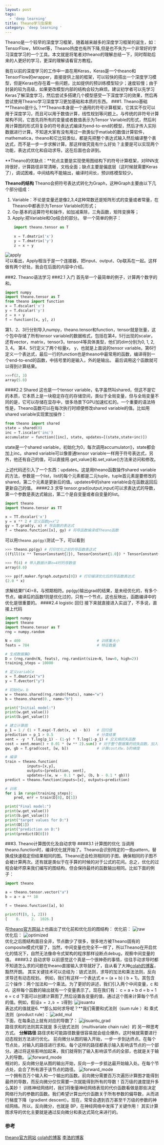```yaml
---
layout: post
tags:
  - 'deep learning'
title: Theano学习及探索
category: 'deep learning '
---
```

Theano是一个较早的深度学习框架，随着越来越多的深度学习框架的诞生，如：TensorFlow，MXnet等，Theano热度也有所下降,但是也不失为一个非常好的学习深度学习的一个工具。本文就是将笔者对theano的理解总结一下，同时帮助后来的人更好的学习，更深的理解请看官方教程。

我在以前的深度学习的工作中一直在用Keras，Keras是一个theano和TensorFlow的wrapper，直接提供上层的框架，可以较快的搭出一个深度学习模型，但是Keras也存在着一些问题，比如提供的预训练模型较少；速度较慢；由于封装的较为高级，如果更改模型内部的结构会较为麻烦。建议初学者可以先学习Keras了解深度学习，然后尝试多搭建几个模型感受一下深度学习的效果，然后再尝试使用Theano学习深度学习更加基础和本质的东西。
###1. Theano基础
**Theano是什么？**Theano本身是一个通用的符号计算框架，它其实不仅可以用于深度学习，而且可以用于数值计算，线性规划等问题上。与传统的非符号计算架构不同，它首先将所有的变量或者数值表示为Tensor Variable的形式，然后利用计算图的形式将复杂的符号表达式编译为end-to-end的模型，然后才传入实际数据进行计算。不知道大家有没有用过一款类似于matlab的数值计算软件，mathematica，theano和它比较类似，都是先把整个表达式输入然后编译整个表达式，而不是一步一步求解计算。那这样做究竟有什么好处？主要是可以实现两个功能，表达式优化和自动求导。这在后面也会讲到。

**Theano的优缺点：**优点主要是实现使用图结构下的符号计算框架，对RNN支持很好，计算路径非常清晰，文档全面；缺点主要是偏底层（这时候就需要Keras了），调试困难，中间结构不能输出，编译时间长，预训练模型较少。

**Theano的结构**
Theano会把符号表达式转化为Graph，这种Graph主要由以下几个部分组成：
1. Variable：不论是变量还是像2,3,4这种常数还是矩阵形式的变量或者常量，在Theano中都表示为Tensor Variable的形式；
2. Op:基本的运算符号和操作，如加减乘除，三角函数，矩阵变换等；
3. Apply:把Variable和Op结合的部分。
举一个简单的例子：
```python
    import theano.tensor as T
    
    x = T.dmatrix('x')
    y = T.dmatrix('y')
    z = x + y
```
    
![apply](pic/apply.png "apply")<br>
可以看出，Apply相当于是一个连接器，把input、output、Op联系在一起。这样做有两个好处，我会在后面的内容中介绍。

###2. Theano语法学习
###2.1 入门
首先举一个最简单的例子，计算两个数字的和。
```python
import numpy
import theano.tensor as T
from theano import function
x = T.dscalar('x')
y = T.dscalar('y')
z = x + y
f = function([x, y], z)
```
第1、2、3行分别导入numpy，theano.tensor和function，tensor就是张量，这个包中存储了所有tensor variable的数据格式，包括在第4，5行出现的scalar，还有vector，matrix，tensor3，tensor4等具体类型，他们的dim分别为0, 1, 2, 3, 4。
第4、5行定义了两个标量x， y，也就是上面说的tensor variable。第6行定义一个表达式，最后一行的function也是theano中最常用的函数，编译得到一个end-to-end的函数，中括号里的是输入，外的是输出。
最后调用这个函数就可以得到计算结果。
```python
>>>f(2, 3)
array(5.0)
```
####2.2 Shared
这也是一个tensor variable，名字虽然叫shared，但这不是它的本质，它本质上是一块稳定存在的存储空间，类似于全局变量，但与全局变量不同的是，它可以存储在显存中，很多场景下GPU加速杠杠的。一个重要的语法特性是，Theano函数可以在每次执行时顺便修改shared variable的值。比如用shared variable实现累加操作：
```python
from theano import shared
state = shared(0)
inc = T.iscalar('inc')
accumulator = function([inc], state, updates=[(state,state+inc)])
```
state是一个shared variable，初始化为0，每次调用accumulator()，state都会加上inc。shared variable可以像普通tensor variable一样用于符号表达式，另外，他还有自己的值，可以直接用.get_value()和.set_value()方法来访问和修改。

上述代码还引入了一个东西：updates。这是用theano函数操作shared variable的方法，参数是一个list，list的每个元素都是二元tuple，tuple首元素是要修改的shared，第二个元素是更新后的值。updates中的share variable会在函数返回后更新自己的值。
####2.3 求导
tensor.grad(output,input)可以求表达式的导数，第一个参数是表达式输出，第二个是自变量或者自变量的list。
```python
import theano
import theano.tensor as TT

x = TT.dscalar('x')
y = x ** 2 # 定义函数y=x^2
gy = T.grad(y, x) # 导函数的表达式
f = theano.function([x], gy) # 将导函数编译成Theano函数
```
可以用`theano.pp(gy)`测试一下，可以看到
```python
>>> theano.pp(gy) # 打印优化之前的导函数表达式
((fill((x ** TensorConstant{2}), TensorConstant{1.0}) * TensorConstant{2}) * (x ** (TensorConstant{2} - TensorConstant{1})))

>>> f(4) # 带入数据计算x=4时的导数值
array(8.0)

>>> pp(f.maker.fgraph.outputs[0]) # 打印编译优化后的导函数表达式
(2.0 * x)
```
求解结果f'(4)=8，与预期相符。pp(gy)输出grad的结果，是未经优化的，有多个节点，编译后的函数f则是优化过的，只有一个节点，这也反映出，函数编译中的优化是很重要的。
####2.4 logistic 回归
接下来就直接进入实战了，不多说，直接上代码
```python
import numpy
import theano
import theano.tensor as T
rng = numpy.random

N = 400                                   # 训练集大小
feats = 784                               # 特征数量

# 生成数据集D
D = (rng.randn(N, feats), rng.randint(size=N, low=0, high=2))
training_steps = 10000

# 定义variable
x = T.dmatrix("x")
y = T.dvector("y")

# 初始化w，b
w = theano.shared(rng.randn(feats), name="w")
b = theano.shared(0., name="b")

print("Initial model:")
print(w.get_value())
print(b.get_value())

# 建立计算图
p_1 = 1 / (1 + T.exp(-T.dot(x, w) - b))   # 回归值
prediction = p_1 > 0.5                    # 分类结果
xent = -y * T.log(p_1) - (1-y) * T.log(1-p_1) # 交叉熵损失函数
cost = xent.mean() + 0.01 * (w ** 2).sum() # 对于整个数据集的损失函数，加入了L2正则项
gw, gb = T.grad(cost, [w, b])             # 计算cost对w，b的梯度

# 编译
train = theano.function(
          inputs=[x,y],
          outputs=[prediction, xent],
          updates=((w, w - 0.1 * gw), (b, b - 0.1 * gb)))
predict = theano.function(inputs=[x], outputs=prediction)

# 训练
for i in range(training_steps):
    pred, err = train(D[0], D[1])

print("Final model:")
print(w.get_value())
print(b.get_value())
print("target values for D:")
print(D[1])
print("prediction on D:")
print(predict(D[0]))
```
###3. Theano计算图优化及自动求导
####3.1 计算图的优化
当调用theano.function时，编译优化就开始了。Theano会识别特定的一些pattern，替换成快速稳定但结果相同的图。Theano还会检测相同的子图，确保相同的子图不会被计算两次。还有就是类似于在手算的时候的对于公式的花间。总之，优化的过程会破坏原来我们编写的图结构，但会保持最终的函数输出相同。比如下面的例子：
```python
import theano

a = theano.tensor.vector("a")
b = a + a ** 10

f = theano.function([a], b)

print(f([0, 1, 2]))
[    0.     2.  1026.]
```
在[theano官方网站](http://deeplearning.net/software/theano/tutorial/ "theano官方网站")上也画出了优化前和优化后的图结构：
优化前：
![raw](pic/theano_raw.png "raw")<br>
优化后：
![optimized](pic/theano_optimized.png "optimized")<br>
优化之后图结构面目全非，节点数少了很多，很多地方被Theano固有的composite模式代替了，当然，中间变量也完全不一样了，所以Theano在开启优化的情况下，自然无法像命令式架构的程序那样设断点debug，观察中间变量的值。
####3.2 自动求导
以前感觉这个真是一个很神奇的事情，往往手动求导时都不知道怎么求的问题在theano直接输入求导就好了，自从看了大神[colah的博客](http://colah.github.io/posts/2015-08-Backprop/ "colah的博客")，豁然开朗。
其实关键技术可以总结为：链式法则，求导的加法和乘法法则，反向求导还有动态规划。
例如，我们有这样一个表达式 e = (a + b) ( b + 1)。其包含三个操作：两个加法和一个乘法。为了更好的讲述，我们引入两个中间变量，c 和 d，这样每个函数的输出就有一个变量表示了。现在我们有：
c = a + b
d = b + 1
e = c  d
下面可以创建计算图了,然后设置各变量的值，通过这个图来计算每个节点的值。例如，假设`a = 2,b = 1`得到:
![jisuantu](pic/jisuantu.png "jisuantu")<br>
表达式的值就是6.
**那么如何求导呢？**我们需要和式法则（sum rule ）和 乘式法则（product rule）：
![add_mul](pic/add_mul.png "add_mul")<br>
下面，在每条边上就有对应的导数了：
![jisuantu_grad](pic/jisuantu_grad.png "jisuantu_grad")<br>
路径求和的法则其实就是 多元链式法则（multivariate chain rule）的 另一种思考方式。
**分解路径**
路径求和可能路径数量很容易就会组合爆炸。这时候就需要进行动态规划方法进行优化。
前向微分从图的输入开始，一步一步到达终点。在每个节点处，对输入的路径进行求和。每个这样的路径都表示输入影响该节点的一个部分。通过将这些影响加起来，我们就得到了输入影响该节点的全部，也就是关于输入的导数。
![forward_mode](pic/forward_mode.png "forward_mode")<br>
相对的，反向微分是从图的输出开始，反向一步一步抵达最开始输入处。在每个节点处，会合了所有源于该节点的路径。
![forward_mode](pic/forward_mode.png "forward_mode")<br>
一个拥有百万个输入和一个输出的函数。前向微分需要百万次遍历计算图才能得到最终的导数，而反向微分仅仅需要一次就能得到所有的导数！百万级的速度提升多么美妙！
训练神经网络时，我们将衡量神经网络表现的代价函数看做是那些决定网络行为的参数的函数。我们希望计算出代价函数关于所有参数的偏导数，从而进行梯度下降（gradient descent）。现在，常常会遇到百万甚至千万级的参数的神经网络。所以，反向微分，也就是 BP，在神经网络中发挥了关键作用！
其实计算图求导的优化主要就是通过反向微分和表达式简化来进行的。
### 参考
[theano官方网站](http://deeplearning.net/software/theano/tutorial/ "theano官方网站")
[colah的博客](http://colah.github.io/posts/2015-08-Backprop/ "colah的博客")
[李浩的博客](https://zhuanlan.zhihu.com/p/24218567 "李浩的博客")